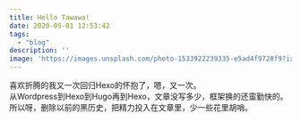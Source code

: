```yaml
---
title: Hello Tawawa!
date: 2020-05-01 12:53:42
tags:
  - "blog"
description: ''
image: 'https://images.unsplash.com/photo-1533922239335-e5ad4f9728f9?ixlib=rb-1.2.1&ixid=eyJhcHBfaWQiOjEyMDd9&auto=format&fit=crop&w=2550&q=80'
---
```


喜欢折腾的我又一次回归Hexo的怀抱了，嗯，又一次。  
从Wordpress到Hexo到Hugo再到Hexo，文章没写多少，框架换的还蛮勤快的。  
所以呀，删除以前的黑历史，把精力投入在文章里，少一些花里胡哨。